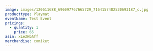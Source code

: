 ```yaml
---
image: images/120611688_696097767665729_7164157482530693187_o.jpg
producttype: Playmat
eventName: Test Event
pricings:
  - quantity: 1
    price: 65
asin: xLeZHbAff
merchandise: comiket
---
```

